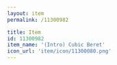 ```yaml
---
layout: item
permalink: /11300982

title: Item
id: 11300982
item_name: '(Intro) Cubic Beret'
icon_url: 'item/icon/11300080.png'
---
```

